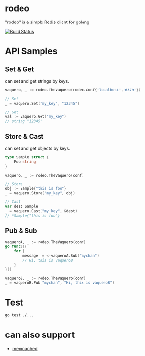 # rodeo
"rodeo" is a simple [Redis](http://redis.io/) client for golang

[![Build Status](https://travis-ci.org/otiai10/rodeo.svg?branch=master)](https://travis-ci.org/otiai10/rodeo)

# API Samples
## Set & Get
can set and get strings by keys.
```go
vaquero, _ := rodeo.TheVaquero(rodeo.Conf{"localhost","6379"})

// Set
_ = vaquero.Set("my_key", "12345")

// Get
val := vaquero.Get("my_key")
// string "12345"
```
## Store & Cast
can set and get objects by keys.
```go
type Sample struct {
    Foo string
}

vaquero, _ := rodeo.TheVaquero(conf)

// Store
obj := Sample{"this is foo"}
_ = vaquero.Store("my_key", obj)

// Cast
var dest Sample
_ = vaquero.Cast("my_key", &dest)
// *Sample{"this is foo"}
```
## Pub & Sub
```go
vaqueroA, _ := rodeo.TheVaquero(conf)
go func(){
    for {
        message := <-vaqueroA.Sub("mychan")
        // Hi, this is vaqueroB
    }
}()

vaqueroB, _ := rodeo.TheVaquero(conf)
_ = vaqueroB.Pub("mychan", "Hi, this is vaqueroB")
```


# Test
```sh
go test ./...
```

# can also support

- [memcached](https://github.com/otiai10/rodeo/tree/master/protocol/memcached)

